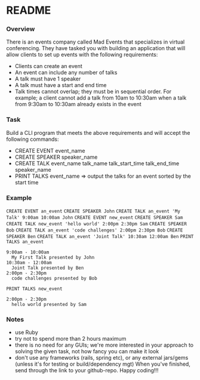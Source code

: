 # README
### Overview
There is an events company called Mad Events that specializes in virtual conferencing.
They have tasked you with building an application that will allow clients to set up events with the following requirements:
- Clients can create an event
- An event can include any number of talks
- A talk must have 1 speaker
- A talk must have a start and end time
- Talk times cannot overlap; they must be in sequential order. For example; a client cannot add a talk from 10am to 10:30am when a talk from 9:30am to 10:30am already exists in the event
### Task
Build a CLI program that meets the above requirements and will accept the following commands:
- CREATE EVENT event_name
- CREATE SPEAKER speaker_name
- CREATE TALK event_name talk_name talk_start_time talk_end_time speaker_name
- PRINT TALKS event_name => output the talks for an event sorted by the start time
### Example
`CREATE EVENT an_event`
`CREATE SPEAKER John`
`CREATE TALK an_event 'My Talk' 9:00am 10:00am John`
`CREATE EVENT new_event`
`CREATE SPEAKER Sam`
`CREATE TALK new_event 'hello world' 2:00pm 2:30pm Sam`
`CREATE SPEAKER Bob`
`CREATE TALK an_event 'code challenges' 2:00pm 2:30pm Bob`
`CREATE SPEAKER Ben`
`CREATE TALK an_event 'Joint Talk' 10:30am 12:00am Ben`
`PRINT TALKS an_event`
```
9:00am - 10:00am
  My First Talk presented by John
10:30am - 12:00am
  Joint Talk presented by Ben
2:00pm - 2:30pm
  code challenges presented by Bob
```
`PRINT TALKS new_event`
```
2:00pm - 2:30pm
  hello world presented by Sam
```
### Notes
- use Ruby
- try not to spend more than 2 hours maximum
- there is no need for any GUIs; we're more interested in your approach to solving the given task, not how fancy you can make it look
- don't use any frameworks (rails, spring etc), or any external jars/gems (unless it's for testing or build/dependency mgt)
When you've finished, send through the link to your github-repo.
Happy coding!!!
